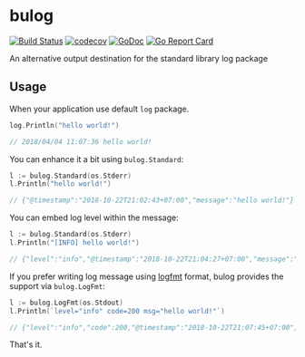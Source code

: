 # bulog

[![Build Status](https://travis-ci.org/bukalapak/bulog.svg?branch=master)](https://travis-ci.org/bukalapak/bulog)
[![codecov](https://codecov.io/gh/bukalapak/bulog/branch/master/graph/badge.svg)](https://codecov.io/gh/bukalapak/bulog)
[![GoDoc](https://godoc.org/github.com/bukalapak/bulog?status.svg)](https://godoc.org/github.com/bukalapak/bulog)
[![Go Report Card](https://goreportcard.com/badge/github.com/bukalapak/bulog)](https://goreportcard.com/report/github.com/bukalapak/bulog)

An alternative output destination for the standard library log package

## Usage

When your application use default `log` package.

```go
log.Println("hello world!")

// 2018/04/04 11:07:36 hello world!
```

You can enhance it a bit using `bulog.Standard`:

```go
l := bulog.Standard(os.Stderr)
l.Println("hello world!")

// {"@timestamp":"2018-10-22T21:02:43+07:00","message":"hello world!"}
```

You can embed log level within the message:

```go
l := bulog.Standard(os.Stderr)
l.Println("[INFO] hello world!")

// {"level":"info","@timestamp":"2018-10-22T21:04:27+07:00","message":"hello world!"}
```

If you prefer writing log message using [logfmt](https://brandur.org/logfmt) format, bulog provides the support via `bulog.LogFmt`:

```go
l := bulog.LogFmt(os.Stdout)
l.Println(`level="info" code=200 msg="hello world!"`)

// {"level":"info","code":200,"@timestamp":"2018-10-22T21:07:45+07:00","message":"hello world!"}
```

That's it.
